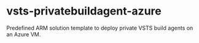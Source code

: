 # vsts-privatebuildagent-azure
Predefined ARM solution template to deploy private VSTS build agents on an Azure VM.

